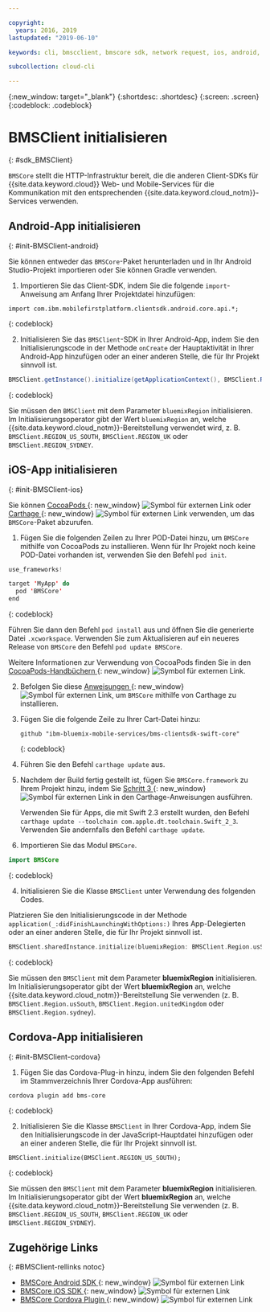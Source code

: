 ```yaml
---

copyright:
  years: 2016, 2019
lastupdated: "2019-06-10"

keywords: cli, bmscclient, bmscore sdk, network request, ios, android, studio, cordova, client sdk, sdk, 

subcollection: cloud-cli

---
```


{:new_window: target="_blank"}
{:shortdesc: .shortdesc}
{:screen: .screen}
{:codeblock: .codeblock}

# BMSClient initialisieren
{: #sdk_BMSClient}

`BMSCore` stellt die HTTP-Infrastruktur bereit, die die anderen Client-SDKs für {{site.data.keyword.cloud}} Web- und Mobile-Services für die Kommunikation mit den entsprechenden {{site.data.keyword.cloud_notm}}-Services verwenden.

## Android-App initialisieren
{: #init-BMSClient-android}

Sie können entweder das `BMSCore`-Paket herunterladen und in Ihr Android Studio-Projekt importieren oder Sie können Gradle verwenden.

1. Importieren Sie das Client-SDK, indem Sie die folgende `import`-Anweisung am Anfang Ihrer Projektdatei hinzufügen:

  ```
  import com.ibm.mobilefirstplatform.clientsdk.android.core.api.*;
  ```
  {: codeblock}

2. Initialisieren Sie das `BMSClient`-SDK in Ihrer Android-App, indem Sie den Initialisierungscode in der Methode `onCreate` der Hauptaktivität in Ihrer Android-App hinzufügen oder an einer anderen Stelle, die für Ihr Projekt sinnvoll ist.

  ```java
  BMSClient.getInstance().initialize(getApplicationContext(), BMSClient.REGION_US_SOUTH); // Stellen Sie sicher, dass Sie auf Ihre Region zeigen.
  ```
  {: codeblock}

  Sie müssen den `BMSClient` mit dem Parameter `bluemixRegion` initialisieren. Im Initialisierungsoperator gibt der Wert `bluemixRegion` an, welche {{site.data.keyword.cloud_notm}}-Bereitstellung verwendet wird, z. B. `BMSClient.REGION_US_SOUTH`, `BMSClient.REGION_UK` oder `BMSClient.REGION_SYDNEY`.

## iOS-App initialisieren
{: #init-BMSClient-ios}

Sie können [CocoaPods ](https://cocoapods.org){: new_window} ![Symbol für externen Link](../../icons/launch-glyph.svg "Symbol für externen Link") oder [Carthage ](https://github.com/Carthage/Carthage){: new_window} ![Symbol für externen Link](../../icons/launch-glyph.svg "Symbol für externen Link") verwenden, um das `BMSCore`-Paket abzurufen.

1. Fügen Sie die folgenden Zeilen zu Ihrer POD-Datei hinzu, um `BMSCore` mithilfe von CocoaPods zu installieren. Wenn für Ihr Projekt noch keine POD-Datei vorhanden ist, verwenden Sie den Befehl `pod init`.

  ```swift
  use_frameworks!

  target 'MyApp' do
    pod 'BMSCore'
  end
  ```
  {: codeblock}

  Führen Sie dann den Befehl `pod install` aus und öffnen Sie die generierte Datei `.xcworkspace`. Verwenden Sie zum Aktualisieren auf ein neueres Release von `BMSCore` den Befehl `pod update BMSCore`.

  Weitere Informationen zur Verwendung von CocoaPods finden Sie in den [CocoaPods-Handbüchern ](https://guides.cocoapods.org/using/index.html){: new_window} ![Symbol für externen Link](../../icons/launch-glyph.svg "Symbol für externen Link").

2. Befolgen Sie diese [Anweisungen ](https://github.com/Carthage/Carthage#getting-started){: new_window} ![Symbol für externen Link](../../icons/launch-glyph.svg "Symbol für externen Link"), um `BMSCore` mithilfe von Carthage zu installieren.

  1. Fügen Sie die folgende Zeile zu Ihrer Cart-Datei hinzu:

      ```
      github "ibm-bluemix-mobile-services/bms-clientsdk-swift-core"
      ```
      {: codeblock}

  2. Führen Sie den Befehl `carthage update` aus.

  3. Nachdem der Build fertig gestellt ist, fügen Sie `BMSCore.framework` zu Ihrem Projekt hinzu, indem Sie [Schritt 3 ](https://github.com/Carthage/Carthage#getting-started){: new_window} ![Symbol für externen Link](../../icons/launch-glyph.svg "Symbol für externen Link") in den Carthage-Anweisungen ausführen.

      Verwenden Sie für Apps, die mit Swift 2.3 erstellt wurden, den Befehl `carthage update --toolchain com.apple.dt.toolchain.Swift_2_3`. Verwenden Sie andernfalls den Befehl `carthage update`.

3. Importieren Sie das Modul `BMSCore`.

  ```swift
  import BMSCore
  ```
  {: codeblock}

4. Initialisieren Sie die Klasse `BMSClient` unter Verwendung des folgenden Codes.

  Platzieren Sie den Initialisierungscode in der Methode `application(_:didFinishLaunchingWithOptions:)` Ihres App-Delegierten oder an einer anderen Stelle, die für Ihr Projekt sinnvoll ist.

  ```swift
  BMSClient.sharedInstance.initialize(bluemixRegion: BMSClient.Region.usSouth) // Stellen Sie sicher, dass Sie auf Ihre Region zeigen.
  ```
  {: codeblock}

  Sie müssen den `BMSClient` mit dem Parameter **bluemixRegion** initialisieren. Im Initialisierungsoperator gibt der Wert **bluemixRegion** an, welche {{site.data.keyword.cloud_notm}}-Bereitstellung Sie verwenden (z. B. `BMSClient.Region.usSouth`, `BMSClient.Region.unitedKingdom` oder `BMSClient.Region.sydney`).

## Cordova-App initialisieren
{: #init-BMSClient-cordova}

1. Fügen Sie das Cordova-Plug-in hinzu, indem Sie den folgenden Befehl im Stammverzeichnis Ihrer Cordova-App ausführen:

  ```
  cordova plugin add bms-core
  ```
  {: codeblock}

2. Initialisieren Sie die Klasse `BMSClient` in Ihrer Cordova-App, indem Sie den Initialisierungscode in der JavaScript-Hauptdatei hinzufügen oder an einer anderen Stelle, die für Ihr Projekt sinnvoll ist.

  ```
  BMSClient.initialize(BMSClient.REGION_US_SOUTH);
  ```
  {: codeblock}

  Sie müssen den `BMSClient` mit dem Parameter **bluemixRegion** initialisieren. Im Initialisierungsoperator gibt der Wert **bluemixRegion** an, welche {{site.data.keyword.cloud_notm}}-Bereitstellung Sie verwenden (z. B. `BMSClient.REGION_US_SOUTH`, `BMSClient.REGION_UK` oder `BMSClient.REGION_SYDNEY`).

## Zugehörige Links
{: #BMSClient-rellinks notoc}

* [BMSCore Android SDK ](https://github.com/ibm-bluemix-mobile-services/bms-clientsdk-android-core){: new_window} ![Symbol für externen Link](../../icons/launch-glyph.svg "Symbol für externen Link")
* [BMSCore iOS SDK ](https://github.com/ibm-bluemix-mobile-services/bms-clientsdk-swift-core){: new_window} ![Symbol für externen Link](../../icons/launch-glyph.svg "Symbol für externen Link")
* [BMSCore Cordova Plugin ](https://github.com/ibm-bluemix-mobile-services/bms-clientsdk-cordova-plugin-core){: new_window} ![Symbol für externen Link](../../icons/launch-glyph.svg "Symbol für externen Link")
